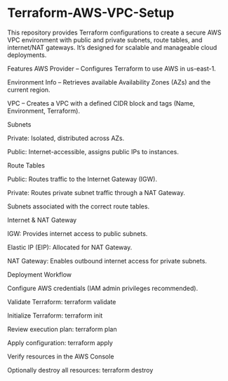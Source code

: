 # Terraform-AWS-VPC-Setup
This repository provides Terraform configurations to create a secure AWS VPC environment with public and private subnets, route tables, and internet/NAT gateways. It’s designed for scalable and manageable cloud deployments.

Features
AWS Provider – Configures Terraform to use AWS in us-east-1.

Environment Info – Retrieves available Availability Zones (AZs) and the current region.

VPC – Creates a VPC with a defined CIDR block and tags (Name, Environment, Terraform).

Subnets

  Private: Isolated, distributed across AZs.

  Public: Internet-accessible, assigns public IPs to instances.

Route Tables

  Public: Routes traffic to the Internet Gateway (IGW).

  Private: Routes private subnet traffic through a NAT Gateway.

  Subnets associated with the correct route tables.

Internet & NAT Gateway

  IGW: Provides internet access to public subnets.

  Elastic IP (EIP): Allocated for NAT Gateway.

  NAT Gateway: Enables outbound internet access for private subnets.

Deployment Workflow

  Configure AWS credentials (IAM admin privileges recommended).

  Validate Terraform: terraform validate

  Initialize Terraform: terraform init

  Review execution plan: terraform plan

  Apply configuration: terraform apply

  Verify resources in the AWS Console

  Optionally destroy all resources: terraform destroy
